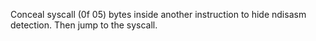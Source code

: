 Conceal syscall (0f 05) bytes inside another instruction to hide ndisasm detection. 
Then jump to the syscall.
